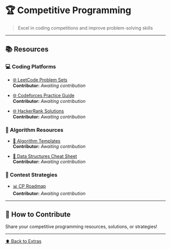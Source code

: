 # 🏆 Competitive Programming

> Excel in coding competitions and improve problem-solving skills

---

## 📚 Resources

### 💻 Coding Platforms
- [🌐 LeetCode Problem Sets](https://drive.google.com/...)  
  **Contributor:** *Awaiting contribution*

- [🌐 Codeforces Practice Guide](https://drive.google.com/...)  
  **Contributor:** *Awaiting contribution*

- [🌐 HackerRank Solutions](https://drive.google.com/...)  
  **Contributor:** *Awaiting contribution*

### 📖 Algorithm Resources
- [📘 Algorithm Templates](https://drive.google.com/...)  
  **Contributor:** *Awaiting contribution*

- [📘 Data Structures Cheat Sheet](https://drive.google.com/...)  
  **Contributor:** *Awaiting contribution*

### 🎯 Contest Strategies
- [📊 CP Roadmap](https://drive.google.com/...)  
  **Contributor:** *Awaiting contribution*

---

## 🤝 How to Contribute

Share your competitive programming resources, solutions, or strategies!

---

[⬆️ Back to Extras](../README.md)
